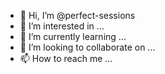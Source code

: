 - 👋 Hi, I’m @perfect-sessions
- 👀 I’m interested in ...
- 🌱 I’m currently learning ...
- 💞️ I’m looking to collaborate on ...
- 📫 How to reach me ...

<!---
perfect-sessions/perfect-sessions is a ✨ special ✨ repository because its `README.md` (this file) appears on your GitHub profile.
You can click the Preview link to take a look at your changes.
--->
